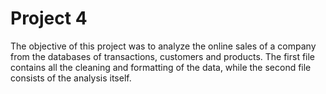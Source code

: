 # Project 4
The objective of this project was to analyze the online sales of a company from the databases of transactions, customers and products.
The first file contains all the cleaning and formatting of the data, while the second file consists of the analysis itself.
